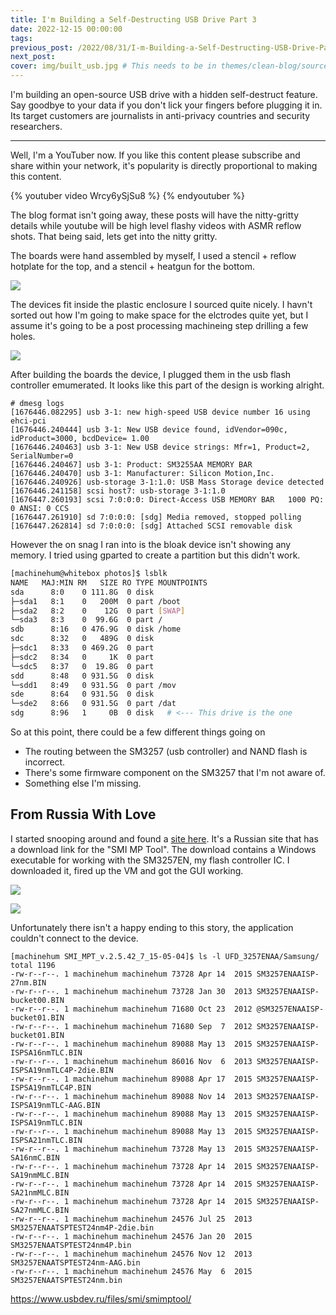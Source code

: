 ```yaml
---
title: I'm Building a Self-Destructing USB Drive Part 3
date: 2022-12-15 00:00:00
tags:
previous_post: /2022/08/31/I-m-Building-a-Self-Destructing-USB-Drive-Part-2/
next_post:
cover: img/built_usb.jpg # This needs to be in themes/clean-blog/source/img
---
```


I'm building an open-source USB drive with a hidden self-destruct feature. Say goodbye to your data if you don't lick your fingers before plugging it in. Its target customers are journalists in anti-privacy countries and security researchers.

---

Well, I'm a YouTuber now. If you like this content please subscribe and share within your network, it's popularity is directly proportional to making this content.

{% youtuber video Wrcy6ySjSu8 %}
{% endyoutuber %}

The blog format isn't going away, these posts will have the nitty-gritty details while youtube will be high level flashy videos with ASMR reflow shots. That being said, lets get into the nitty gritty.

The boards were hand assembled by myself, I used a stencil + reflow hotplate for the top, and a stencil + heatgun for the bottom.

![](/img/usb-device.png)

The devices fit inside the plastic enclosure I sourced quite nicely. I havn't sorted out how I'm going to make space for the elctrodes quite yet, but I assume it's going to be a post processing machineing step drilling a few holes.

![](/img/usb-device-asm.png)

After building the boards the device, I plugged them in the usb flash controller emumerated. It looks like this part of the design is working alright.

```
# dmesg logs
[1676446.082295] usb 3-1: new high-speed USB device number 16 using ehci-pci
[1676446.240444] usb 3-1: New USB device found, idVendor=090c, idProduct=3000, bcdDevice= 1.00
[1676446.240463] usb 3-1: New USB device strings: Mfr=1, Product=2, SerialNumber=0
[1676446.240467] usb 3-1: Product: SM3255AA MEMORY BAR
[1676446.240470] usb 3-1: Manufacturer: Silicon Motion,Inc.
[1676446.240926] usb-storage 3-1:1.0: USB Mass Storage device detected
[1676446.241158] scsi host7: usb-storage 3-1:1.0
[1676447.260193] scsi 7:0:0:0: Direct-Access USB MEMORY BAR   1000 PQ: 0 ANSI: 0 CCS
[1676447.261910] sd 7:0:0:0: [sdg] Media removed, stopped polling
[1676447.262814] sd 7:0:0:0: [sdg] Attached SCSI removable disk
```

However the on snag I ran into is the bloak device isn't showing any memory. I tried using gparted to create a partition but this didn't work.

``` bash
[machinehum@whitebox photos]$ lsblk
NAME   MAJ:MIN RM   SIZE RO TYPE MOUNTPOINTS
sda      8:0    0 111.8G  0 disk
├─sda1   8:1    0   200M  0 part /boot
├─sda2   8:2    0    12G  0 part [SWAP]
└─sda3   8:3    0  99.6G  0 part /
sdb      8:16   0 476.9G  0 disk /home
sdc      8:32   0   489G  0 disk
├─sdc1   8:33   0 469.2G  0 part
├─sdc2   8:34   0     1K  0 part
└─sdc5   8:37   0  19.8G  0 part
sdd      8:48   0 931.5G  0 disk
└─sdd1   8:49   0 931.5G  0 part /mov
sde      8:64   0 931.5G  0 disk
└─sde2   8:66   0 931.5G  0 part /dat
sdg      8:96   1     0B  0 disk   # <--- This drive is the one
```

So at this point, there could be a few different things going on

  * The routing between the SM3257 (usb controller) and NAND flash is incorrect.
  * There's some firmware component on the SM3257 that I'm not aware of.
  * Something else I'm missing.

## From Russia With Love
I started snooping around and found a [site here](https://flashboot.ru/files/file/454/). It's a Russian site that has a download link for the "SMI MP Tool". The download contains a Windows executable for working with the SM3257EN, my flash controller IC. I downloaded it, fired up the VM and got the GUI working.

![](/img/mptool.png)

![](/img/usb_winxp.png)

Unfortunately there isn't a happy ending to this story, the application couldn't connect to the device.

```
[machinehum SMI_MPT_v.2.5.42_7_15-05-04]$ ls -l UFD_3257ENAA/Samsung/
total 1196
-rw-r--r--. 1 machinehum machinehum 73728 Apr 14  2015 SM3257ENAAISP-27nm.BIN
-rw-r--r--. 1 machinehum machinehum 73728 Jan 30  2013 SM3257ENAAISP-bucket00.BIN
-rw-r--r--. 1 machinehum machinehum 71680 Oct 23  2012 @SM3257ENAAISP-bucket01.BIN
-rw-r--r--. 1 machinehum machinehum 71680 Sep  7  2012 SM3257ENAAISP-bucket01.BIN
-rw-r--r--. 1 machinehum machinehum 89088 May 13  2015 SM3257ENAAISP-ISPSA16nmTLC.BIN
-rw-r--r--. 1 machinehum machinehum 86016 Nov  6  2013 SM3257ENAAISP-ISPSA19nmTLC4P-2die.BIN
-rw-r--r--. 1 machinehum machinehum 89088 Apr 17  2015 SM3257ENAAISP-ISPSA19nmTLC4P.BIN
-rw-r--r--. 1 machinehum machinehum 89088 Nov 14  2013 SM3257ENAAISP-ISPSA19nmTLC-AAG.BIN
-rw-r--r--. 1 machinehum machinehum 89088 May 13  2015 SM3257ENAAISP-ISPSA19nmTLC.BIN
-rw-r--r--. 1 machinehum machinehum 89088 May 13  2015 SM3257ENAAISP-ISPSA21nmTLC.BIN
-rw-r--r--. 1 machinehum machinehum 73728 May 13  2015 SM3257ENAAISP-SA16nmC.BIN
-rw-r--r--. 1 machinehum machinehum 73728 Apr 14  2015 SM3257ENAAISP-SA19nmMLC.BIN
-rw-r--r--. 1 machinehum machinehum 73728 Apr 14  2015 SM3257ENAAISP-SA21nmMLC.BIN
-rw-r--r--. 1 machinehum machinehum 73728 Apr 14  2015 SM3257ENAAISP-SA27nmMLC.BIN
-rw-r--r--. 1 machinehum machinehum 24576 Jul 25  2013 SM3257ENAATSPTEST24nm4P-2die.bin
-rw-r--r--. 1 machinehum machinehum 24576 Jan 20  2015 SM3257ENAATSPTEST24nm4P.bin
-rw-r--r--. 1 machinehum machinehum 24576 Nov 12  2013 SM3257ENAATSPTEST24nm-AAG.bin
-rw-r--r--. 1 machinehum machinehum 24576 May  6  2015 SM3257ENAATSPTEST24nm.bin
```


https://www.usbdev.ru/files/smi/smimptool/
